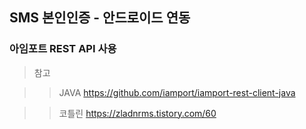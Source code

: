 SMS 본인인증 - 안드로이드 연동
------------------------------------------

### 아임포트 REST API 사용


> 참고

> >JAVA <https://github.com/iamport/iamport-rest-client-java>

> >코틀린 <https://zladnrms.tistory.com/60>
